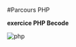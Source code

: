 #Parcours PHP

**exercice PHP Becode**

![php](https://newrelic.com/assets/pages/apm/php/php-elephant-logo-bd4f9d83be8c8563248fe4793f90bae7.png)
